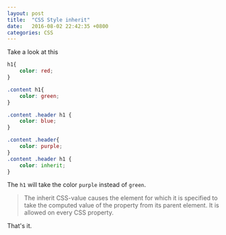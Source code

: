 ```yaml
---
layout: post
title:  "CSS Style inherit"
date:   2016-08-02 22:42:35 +0800
categories: CSS
---
```


Take a look at this

```css
h1{
    color: red;
}

.content h1{
    color: green;
}

.content .header h1 {
    color: blue;
}

.content .header{
    color: purple;
}
.content .header h1 {
    color: inherit;
}

```

The `h1` will take the color `purple` instead of `green`.

> The inherit CSS-value causes the element for which it is specified to take the computed value of the property from its parent element. It is allowed on every CSS property.

That's it.

